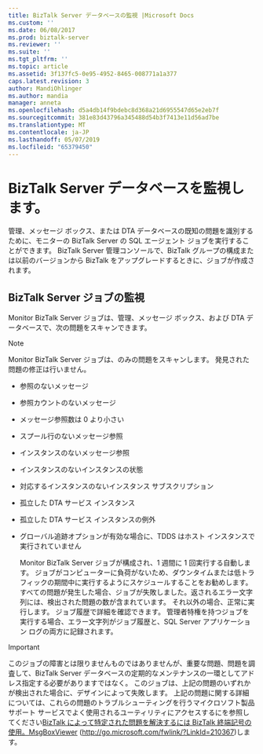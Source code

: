 ```yaml
---
title: BizTalk Server データベースの監視 |Microsoft Docs
ms.custom: ''
ms.date: 06/08/2017
ms.prod: biztalk-server
ms.reviewer: ''
ms.suite: ''
ms.tgt_pltfrm: ''
ms.topic: article
ms.assetid: 3f137fc5-0e95-4952-8465-008771a1a377
caps.latest.revision: 3
author: MandiOhlinger
ms.author: mandia
manager: anneta
ms.openlocfilehash: d5a4db14f9bdebc8d368a21d6955547d65e2eb7f
ms.sourcegitcommit: 381e83d43796a345488d54b3f7413e11d56ad7be
ms.translationtype: MT
ms.contentlocale: ja-JP
ms.lasthandoff: 05/07/2019
ms.locfileid: "65379450"
---
```

# <a name="monitor-the-biztalk-server-databases"></a>BizTalk Server データベースを監視します。
管理、メッセージ ボックス、または DTA データベースの既知の問題を識別するために、モニターの BizTalk Server の SQL エージェント ジョブを実行することができます。 BizTalk Server 管理コンソールで、BizTalk グループの構成または以前のバージョンから BizTalk をアップグレードするときに、ジョブが作成されます。  
  
## <a name="the-monitor-biztalk-server-job"></a>BizTalk Server ジョブの監視  
 Monitor BizTalk Server ジョブは、管理、メッセージ ボックス、および DTA データベースで、次の問題をスキャンできます。  
  
> [!NOTE]  
>  Monitor BizTalk Server ジョブは、のみの問題をスキャンします。 発見された問題の修正は行いません。  
  
- 参照のないメッセージ  
  
- 参照カウントのないメッセージ  
  
- メッセージ参照数は 0 より小さい  
  
- スプール行のないメッセージ参照  
  
- インスタンスのないメッセージ参照  
  
- インスタンスのないインスタンスの状態  
  
- 対応するインスタンスのないインスタンス サブスクリプション  
  
- 孤立した DTA サービス インスタンス  
  
- 孤立した DTA サービス インスタンスの例外  
  
- グローバル追跡オプションが有効な場合に、TDDS はホスト インスタンスで実行されていません  
  
  Monitor BizTalk Server ジョブが構成され、1 週間に 1 回実行する自動します。 ジョブがコンピューターに負荷がないため、ダウンタイムまたは低トラフィックの期間中に実行するようにスケジュールすることをお勧めします。  
  すべての問題が発生した場合、ジョブが失敗しました。返されるエラー文字列には、検出された問題の数が含まれています。 それ以外の場合、正常に実行します。 ジョブ履歴で詳細を確認できます。 管理者特権を持つジョブを実行する場合、エラー文字列がジョブ履歴と、SQL Server アプリケーション ログの両方に記録されます。  
  
> [!IMPORTANT]  
>  このジョブの障害とは限りませんものではありませんが、重要な問題、問題を調査して、BizTalk Server データベースの定期的なメンテナンスの一環としてアドレス指定する必要がありますではなく。 このジョブは、上記の問題のいずれかが検出された場合に、デザインによって失敗します。 上記の問題に関する詳細については、これらの問題のトラブルシューティングを行うマイクロソフト製品サポート サービスでよく使用されるユーティリティにアクセスするにを参照してください[BizTalk によって特定された問題を解決するには BizTalk 終端記号の使用。MsgBoxViewer](http://go.microsoft.com/fwlink/?LinkId=210367) (http://go.microsoft.com/fwlink/?LinkId=210367)します。